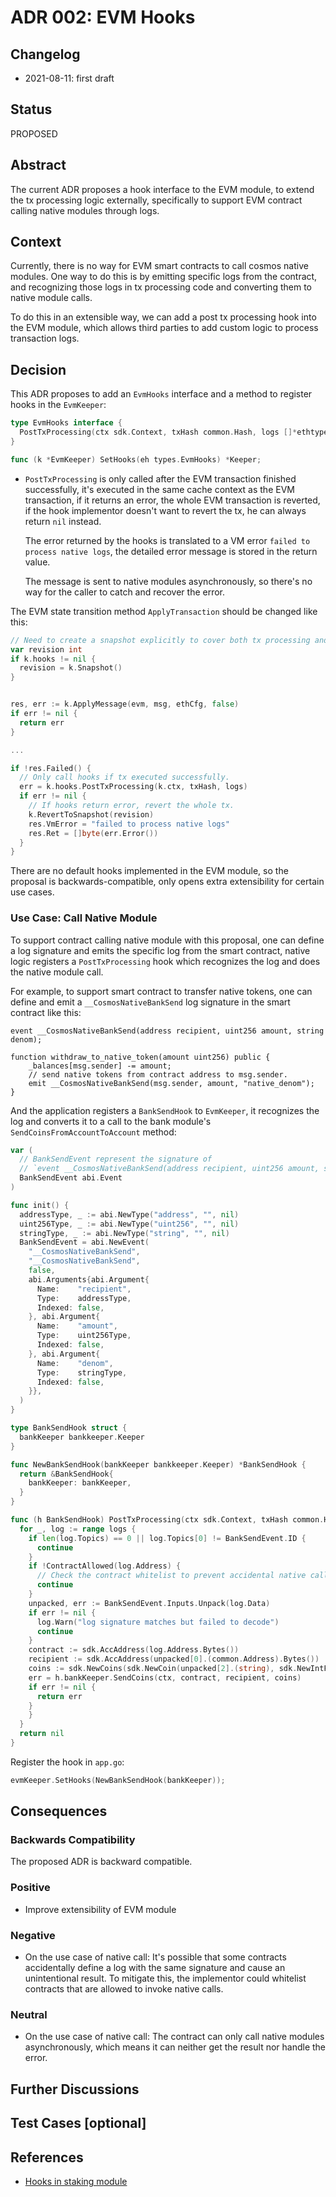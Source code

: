 # ADR 002: EVM Hooks

## Changelog

- 2021-08-11: first draft

## Status

PROPOSED

## Abstract

The current ADR proposes a hook interface to the EVM module, to extend the tx processing logic externally,
specifically to support EVM contract calling native modules through logs.

## Context

<!-- > This section describes the forces at play, including technological, political, social, and project local.
These forces are probably in tension and should be called out as such.
The language in this section is value-neutral.
It is simply describing facts.
It should clearly explain the problem and motivation that the proposal aims to resolve.
-->

Currently, there is no way for EVM smart contracts to call cosmos native modules.
One way to do this is by emitting specific logs from the contract,
and recognizing those logs in tx processing code
and converting them to native module calls.

To do this in an extensible way, we can add a post tx processing hook into the EVM module,
which allows third parties to add custom logic to process transaction logs.

## Decision

<!--
This section describes our response to these forces.
It is stated in full sentences, with an active voice.
"We will ..."
-->

This ADR proposes to add an `EvmHooks` interface and a method to register hooks in the `EvmKeeper`:

```go
type EvmHooks interface {
  PostTxProcessing(ctx sdk.Context, txHash common.Hash, logs []*ethtypes.Log) error
}

func (k *EvmKeeper) SetHooks(eh types.EvmHooks) *Keeper;
```

- `PostTxProcessing` is only called after the EVM transaction finished successfully,
  it's executed in the same cache context as the EVM transaction,
  if it returns an error, the whole EVM transaction is reverted,
  if the hook implementor doesn't want to revert the tx,
  he can always return `nil` instead.

  The error returned by the hooks is translated to a VM error `failed to process native logs`,
  the detailed error message is stored in the return value.

  The message is sent to native modules asynchronously,
  so there's no way for the caller to catch and recover the error.

The EVM state transition method `ApplyTransaction` should be changed like this:

```go
// Need to create a snapshot explicitly to cover both tx processing and post processing logic
var revision int
if k.hooks != nil {
  revision = k.Snapshot()
}


res, err := k.ApplyMessage(evm, msg, ethCfg, false)
if err != nil {
  return err
}

...

if !res.Failed() {
  // Only call hooks if tx executed successfully.
  err = k.hooks.PostTxProcessing(k.ctx, txHash, logs)
  if err != nil {
    // If hooks return error, revert the whole tx.
    k.RevertToSnapshot(revision)
    res.VmError = "failed to process native logs"
    res.Ret = []byte(err.Error())
  }
}
```

There are no default hooks implemented in the EVM module,
so the proposal is backwards-compatible,
only opens extra extensibility for certain use cases.

### Use Case: Call Native Module

To support contract calling native module with this proposal,
one can define a log signature and emits the specific log
from the smart contract, native logic registers a `PostTxProcessing` hook
which recognizes the log and does the native module call.

For example, to support smart contract to transfer native tokens,
one can define and emit a `__CosmosNativeBankSend` log signature in the smart contract like this:

```solidity
event __CosmosNativeBankSend(address recipient, uint256 amount, string denom);

function withdraw_to_native_token(amount uint256) public {
    _balances[msg.sender] -= amount;
    // send native tokens from contract address to msg.sender.
    emit __CosmosNativeBankSend(msg.sender, amount, "native_denom");
}
```

And the application registers a `BankSendHook` to `EvmKeeper`, it recognizes the log
and converts it to a call to the bank module's `SendCoinsFromAccountToAccount` method:

```go
var (
  // BankSendEvent represent the signature of
  // `event __CosmosNativeBankSend(address recipient, uint256 amount, string denom)`
  BankSendEvent abi.Event
)

func init() {
  addressType, _ := abi.NewType("address", "", nil)
  uint256Type, _ := abi.NewType("uint256", "", nil)
  stringType, _ := abi.NewType("string", "", nil)
  BankSendEvent = abi.NewEvent(
    "__CosmosNativeBankSend",
    "__CosmosNativeBankSend",
    false,
    abi.Arguments{abi.Argument{
      Name:    "recipient",
      Type:    addressType,
      Indexed: false,
    }, abi.Argument{
      Name:    "amount",
      Type:    uint256Type,
      Indexed: false,
    }, abi.Argument{
      Name:    "denom",
      Type:    stringType,
      Indexed: false,
    }},
  )
}

type BankSendHook struct {
  bankKeeper bankkeeper.Keeper
}

func NewBankSendHook(bankKeeper bankkeeper.Keeper) *BankSendHook {
  return &BankSendHook{
    bankKeeper: bankKeeper,
  }
}

func (h BankSendHook) PostTxProcessing(ctx sdk.Context, txHash common.Hash, logs []*ethtypes.Log) error {
  for _, log := range logs {
    if len(log.Topics) == 0 || log.Topics[0] != BankSendEvent.ID {
      continue
    }
    if !ContractAllowed(log.Address) {
      // Check the contract whitelist to prevent accidental native call.
      continue
    }
    unpacked, err := BankSendEvent.Inputs.Unpack(log.Data)
    if err != nil {
      log.Warn("log signature matches but failed to decode")
      continue
    }
    contract := sdk.AccAddress(log.Address.Bytes())
    recipient := sdk.AccAddress(unpacked[0].(common.Address).Bytes())
    coins := sdk.NewCoins(sdk.NewCoin(unpacked[2].(string), sdk.NewIntFromBigInt(unpacked[1].(*big.Int))))
    err = h.bankKeeper.SendCoins(ctx, contract, recipient, coins)
    if err != nil {
      return err
    }
    }
  }
  return nil
}
```

Register the hook in `app.go`:

```go
evmKeeper.SetHooks(NewBankSendHook(bankKeeper));
```

## Consequences

<!--
This section describes the resulting context, after applying the decision.
All consequences should be listed here, not just the "positive" ones.
A particular decision may have positive, negative, and neutral consequences,
but all of them affect the team and project in the future.
-->

### Backwards Compatibility

<!--
All ADRs that introduce backward incompatibilities must include a section
describing these incompatibilities and their severity.
The ADR must explain how the author proposes to deal with these incompatibilities.
ADR submissions without a sufficient backward compatibility treatise may be rejected outright.
-->

The proposed ADR is backward compatible.

### Positive

- Improve extensibility of EVM module

### Negative

- On the use case of native call:
  It's possible that some contracts accidentally define a log with the same signature
  and cause an unintentional result.
  To mitigate this, the implementor could whitelist contracts
  that are allowed to invoke native calls.

### Neutral

- On the use case of native call:
  The contract can only call native modules asynchronously,
  which means it can neither get the result nor handle the error.

## Further Discussions

<!--
While an ADR is in the DRAFT or PROPOSED stage,
this section should contain a summary of issues to be solved in future iterations
(usually referencing comments from a pull-request discussion).
Later, this section can optionally list ideas or improvements the author or reviewers found
during the analysis of this ADR.
-->

## Test Cases [optional]

<!--
Test cases for implementation are mandatory for ADRs that are affecting consensus changes.
Other ADRs can choose to include links to test cases if applicable.
-->

## References

<!-- - {reference link} -->

- [Hooks in staking module](https://docs.cosmos.network/main/modules/staking#hooks)
